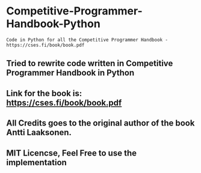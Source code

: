 # Competitive-Programmer-Handbook-Python
```
Code in Python for all the Competitive Programmer Handbook - https://cses.fi/book/book.pdf
```

## Tried to rewrite code written in Competitive Programmer Handbook in Python

## Link for the book is: https://cses.fi/book/book.pdf

## All Credits goes to the original author of the book Antti Laaksonen.

## MIT Licencse, Feel Free to use the implementation
